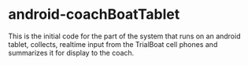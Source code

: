 # android-coachBoatTablet

This is the initial code for the part of the system that runs on an android tablet, collects, realtime input from the TrialBoat cell phones and summarizes it for display to the coach.
